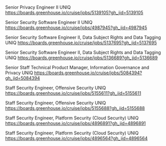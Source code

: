Senior Privacy Engineer II UNIQ https://boards.greenhouse.io/cruise/jobs/5139105?gh_jid=5139105

Senior Security Software Engineer II UNIQ https://boards.greenhouse.io/cruise/jobs/4987945?gh_jid=4987945

Senior Security Software Engineer II, Data Subject Rights and Data Tagging UNIQ https://boards.greenhouse.io/cruise/jobs/5137695?gh_jid=5137695

Senior Security Software Engineer II, Data Subject Rights and Data Tagging UNIQ https://boards.greenhouse.io/cruise/jobs/5136689?gh_jid=5136689

Senior Staff Technical Product Manager, Information Governance and Privacy UNIQ https://boards.greenhouse.io/cruise/jobs/5084394?gh_jid=5084394

Staff Security Engineer, Offensive Security UNIQ https://boards.greenhouse.io/cruise/jobs/5155611?gh_jid=5155611

Staff Security Engineer, Offensive Security UNIQ https://boards.greenhouse.io/cruise/jobs/5155688?gh_jid=5155688

 Staff Security Engineer, Platform Security (Cloud Security) UNIQ https://boards.greenhouse.io/cruise/jobs/4896891?gh_jid=4896891

Staff Security Engineer, Platform Security (Cloud Security) UNIQ https://boards.greenhouse.io/cruise/jobs/4896564?gh_jid=4896564

